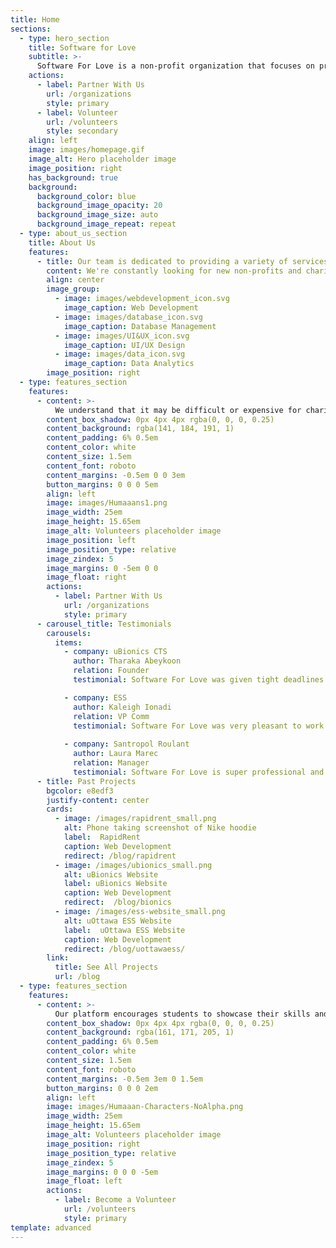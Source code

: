 ```yaml
---
title: Home
sections:
  - type: hero_section
    title: Software for Love
    subtitle: >-
      Software For Love is a non-profit organization that focuses on providing software solutions. We are a team of young professionals who are passionate about technology and seek to give back to our community.
    actions:
      - label: Partner With Us
        url: /organizations
        style: primary
      - label: Volunteer
        url: /volunteers
        style: secondary
    align: left
    image: images/homepage.gif
    image_alt: Hero placeholder image
    image_position: right
    has_background: true
    background:
      background_color: blue
      background_image_opacity: 20
      background_image_size: auto
      background_image_repeat: repeat
  - type: about_us_section
    title: About Us
    features:
      - title: Our team is dedicated to providing a variety of services.
        content: We're constantly looking for new non-profits and charities who could benefit from the services that we provide.
        align: center
        image_group:
          - image: images/webdevelopment_icon.svg
            image_caption: Web Development
          - image: images/database_icon.svg
            image_caption: Database Management
          - image: images/UI&UX_icon.svg
            image_caption: UI/UX Design
          - image: images/data_icon.svg
            image_caption: Data Analytics
        image_position: right
  - type: features_section
    features:
      - content: >-
          We understand that it may be difficult or expensive for charities or non-profits to acquire the software solutions that they need, so we work with them to build custom solutions, free of charge.
        content_box_shadow: 0px 4px 4px rgba(0, 0, 0, 0.25)
        content_background: rgba(141, 184, 191, 1)
        content_padding: 6% 0.5em
        content_color: white
        content_size: 1.5em
        content_font: roboto
        content_margins: -0.5em 0 0 3em
        button_margins: 0 0 0 5em
        align: left
        image: images/Humaaans1.png
        image_width: 25em
        image_height: 15.65em
        image_alt: Volunteers placeholder image
        image_position: left
        image_position_type: relative
        image_zindex: 5
        image_margins: 0 -5em 0 0
        image_float: right
        actions:
          - label: Partner With Us
            url: /organizations
            style: primary
      - carousel_title: Testimonials
        carousels:
          items:
            - company: uBionics CTS
              author: Tharaka Abeykoon
              relation: Founder
              testimonial: Software For Love was given tight deadlines which they followed through and the website was done very well. uBionics loves their work!

            - company: ESS
              author: Kaleigh Ionadi
              relation: VP Comm
              testimonial: Software For Love was very pleasant to work with and produced a quality product for our team at ESS to use for many years to come.
            
            - company: Santropol Roulant
              author: Laura Marec
              relation: Manager
              testimonial: Software For Love is super professional and efficient, they are solution driven and adapt to the need of their clients.
      - title: Past Projects
        bgcolor: e8edf3
        justify-content: center
        cards:
          - image: /images/rapidrent_small.png
            alt: Phone taking screenshot of Nike hoodie
            label:  RapidRent
            caption: Web Development
            redirect: /blog/rapidrent
          - image: /images/ubionics_small.png
            alt: uBionics Website
            label: uBionics Website
            caption: Web Development
            redirect:  /blog/bionics
          - image: /images/ess-website_small.png
            alt: uOttawa ESS Website
            label:  uOttawa ESS Website
            caption: Web Development
            redirect: /blog/uottawaess/
        link:
          title: See All Projects
          url: /blog
  - type: features_section
    features:
      - content: >-
          Our platform encourages students to showcase their skills and abilities, while also providing back to the community. We recruit new talent for marketing, finance, engineering, and more.
        content_box_shadow: 0px 4px 4px rgba(0, 0, 0, 0.25)
        content_background: rgba(161, 171, 205, 1)
        content_padding: 6% 0.5em
        content_color: white
        content_size: 1.5em
        content_font: roboto
        content_margins: -0.5em 3em 0 1.5em
        button_margins: 0 0 0 2em
        align: left
        image: images/Humaaan-Characters-NoAlpha.png
        image_width: 25em
        image_height: 15.65em
        image_alt: Volunteers placeholder image
        image_position: right
        image_position_type: relative
        image_zindex: 5
        image_margins: 0 0 0 -5em
        image_float: left
        actions:
          - label: Become a Volunteer
            url: /volunteers
            style: primary
template: advanced
---
```

